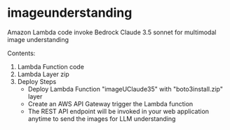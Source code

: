 # imageunderstanding
Amazon Lambda code invoke Bedrock Claude 3.5 sonnet for multimodal image understanding

Contents:

1.  Lambda Function code
2.  Lambda Layer zip
3.  Deploy Steps
    -  Deploy Lambda Function "imageUClaude35" with "boto3install.zip" layer
    -  Create an AWS API Gateway trigger the Lambda function
    -  The REST API endpoint will be invoked in your web application anytime to send the images for LLM understanding
